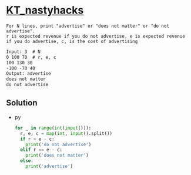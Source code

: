 # [KT_nastyhacks](https://open.kattis.com/problems/nastyhacks)

```en
For N lines, print "advertise" or "does not matter" or "do not advertise".
r is expected revenue if you do not advertise, e is expected revenue if you do advertise, c, is the cost of advertising
```

```txt
Input: 3  # N
0 100 70  # r, e, c
100 130 30
-100 -70 40
Output: advertise
does not matter
do not advertise
```

## Solution

* py

  ```py
  for _ in range(int(input())):
    r, e, c = map(int, input().split())
    if r > e - c:
      print('do not advertise')
    elif r == e - c:
      print('does not matter')
    else:
      print('advertise')
  ```
